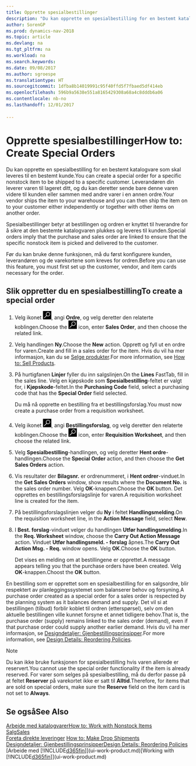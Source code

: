 ```yaml
---
title: Opprette spesialbestillinger
description: "Du kan opprette en spesialbestilling for en bestemt katalogvare som skal leveres til en bestemt kunde. Leverandøren din leverer varen til lageret ditt, og du kan deretter sende bare denne varen videre til kunden eller sammen med andre varer i en annen ordre."
author: SorenGP
ms.prod: dynamics-nav-2018
ms.topic: article
ms.devlang: na
ms.tgt_pltfrm: na
ms.workload: na
ms.search.keywords: 
ms.date: 09/08/2017
ms.author: sgroespe
ms.translationtype: HT
ms.sourcegitcommit: 1dfba8b14019991c95f40ffd5f7fbaed5df414eb
ms.openlocfilehash: 596b9a5638e551a8165429308a68a4c8dddb6a06
ms.contentlocale: nb-no
ms.lasthandoff: 12/01/2017

---
```

# <a name="how-to-create-special-orders"></a><span data-ttu-id="f5d99-104">Opprette spesialbestillinger</span><span class="sxs-lookup"><span data-stu-id="f5d99-104">How to: Create Special Orders</span></span>
<span data-ttu-id="f5d99-105">Du kan opprette en spesialbestilling for en bestemt katalogvare som skal leveres til en bestemt kunde.</span><span class="sxs-lookup"><span data-stu-id="f5d99-105">You can create a special order for a specific nonstock item to be shipped to a specific customer.</span></span> <span data-ttu-id="f5d99-106">Leverandøren din leverer varen til lageret ditt, og du kan deretter sende bare denne varen videre til kunden eller sammen med andre varer i en annen ordre.</span><span class="sxs-lookup"><span data-stu-id="f5d99-106">Your vendor ships the item to your warehouse and you can then ship the item on to your customer either independently or together with other items on another order.</span></span>  

<span data-ttu-id="f5d99-107">Spesialbestillinger betyr at bestillingen og ordren er knyttet til hverandre for å sikre at den bestemte katalogvaren plukkes og leveres til kunden.</span><span class="sxs-lookup"><span data-stu-id="f5d99-107">Special orders imply that the purchase and sales order are linked to ensure that the specific nonstock item is picked and delivered to the customer.</span></span>  

<span data-ttu-id="f5d99-108">Før du kan bruke denne funksjonen, må du først konfigurere kunden, leverandøren og de varekortene som kreves for ordren.</span><span class="sxs-lookup"><span data-stu-id="f5d99-108">Before you can use this feature, you must first set up the customer, vendor, and item cards necessary for the order.</span></span>  

## <a name="to-create-a-special-order"></a><span data-ttu-id="f5d99-109">Slik oppretter du en spesialbestilling</span><span class="sxs-lookup"><span data-stu-id="f5d99-109">To create a special order</span></span>  
1.  <span data-ttu-id="f5d99-110">Velg ikonet ![Søk etter side eller rapport](media/ui-search/search_small.png "Søk etter side eller rapport"), angi **Ordre**, og velg deretter den relaterte koblingen.</span><span class="sxs-lookup"><span data-stu-id="f5d99-110">Choose the ![Search for Page or Report](media/ui-search/search_small.png "Search for Page or Report icon") icon, enter **Sales Order**, and then choose the related link.</span></span>  
2. <span data-ttu-id="f5d99-111">Velg handlingen **Ny**.</span><span class="sxs-lookup"><span data-stu-id="f5d99-111">Choose the **New** action.</span></span> <span data-ttu-id="f5d99-112">Opprett og fyll ut en  ordre for varen.</span><span class="sxs-lookup"><span data-stu-id="f5d99-112">Create and fill in a  sales order for the item.</span></span> <span data-ttu-id="f5d99-113">Hvis du vil ha mer informasjon, kan du se [Selge produkter](sales-how-sell-products.md).</span><span class="sxs-lookup"><span data-stu-id="f5d99-113">For more information, see [How to: Sell Products](sales-how-sell-products.md).</span></span>
3.  <span data-ttu-id="f5d99-114">På hurtigfanen **Linjer** fyller du inn salgslinjen.</span><span class="sxs-lookup"><span data-stu-id="f5d99-114">On the **Lines** FastTab, fill in the sales line.</span></span> <span data-ttu-id="f5d99-115">Velg en kjøpskode som **Spesialbestilling**-feltet er valgt for, i **Kjøpskode**-feltet.</span><span class="sxs-lookup"><span data-stu-id="f5d99-115">In the **Purchasing Code** field, select a purchasing code that has the **Special Order** field selected.</span></span>

    <span data-ttu-id="f5d99-116">Du må nå opprette en bestilling fra et bestillingsforslag.</span><span class="sxs-lookup"><span data-stu-id="f5d99-116">You must now create a purchase order from a requisition worksheet.</span></span>  
4. <span data-ttu-id="f5d99-117">Velg ikonet ![Søk etter side eller rapport](media/ui-search/search_small.png "Søk etter side eller rapport"), angi **Bestillingsforslag**, og velg deretter den relaterte koblingen.</span><span class="sxs-lookup"><span data-stu-id="f5d99-117">Choose the ![Search for Page or Report](media/ui-search/search_small.png "Search for Page or Report icon") icon, enter **Requisition Worksheet**, and then choose the related link.</span></span>  
5. <span data-ttu-id="f5d99-118">Velg **Spesialbestilling**-handlingen, og velg deretter **Hent ordre**-handlingen.</span><span class="sxs-lookup"><span data-stu-id="f5d99-118">Choose the **Special Order** action, and then choose the **Get Sales Orders** action.</span></span>  
6.  <span data-ttu-id="f5d99-119">Vis resultater der **Bilagsnr.** er ordrenummeret, i **Hent ordrer**-vinduet.</span><span class="sxs-lookup"><span data-stu-id="f5d99-119">In the **Get Sales Orders** window, show results where the **Document No.** is the sales order number.</span></span> <span data-ttu-id="f5d99-120">Velg **OK**-knappen.</span><span class="sxs-lookup"><span data-stu-id="f5d99-120">Choose the **OK** button.</span></span> <span data-ttu-id="f5d99-121">Det opprettes en bestillingsforslagslinje for varen.</span><span class="sxs-lookup"><span data-stu-id="f5d99-121">A requisition worksheet line is created for the item.</span></span>  
7.  <span data-ttu-id="f5d99-122">På bestillingsforslagslinjen velger du **Ny** i feltet **Handlingsmelding**.</span><span class="sxs-lookup"><span data-stu-id="f5d99-122">On the requisition worksheet line, in the **Action Message** field, select **New**.</span></span>  
8.  <span data-ttu-id="f5d99-123">I **Best. forslag**-vinduet velger du handlingen **Utfør handlingsmelding**.</span><span class="sxs-lookup"><span data-stu-id="f5d99-123">In the **Req. Worksheet** window, choose the **Carry Out Action Message** action.</span></span> <span data-ttu-id="f5d99-124">Vinduet **Utfør handlingsmeld. - forslag** åpnes.</span><span class="sxs-lookup"><span data-stu-id="f5d99-124">The **Carry Out Action Msg. - Req.** window opens.</span></span> <span data-ttu-id="f5d99-125">Velg **OK**.</span><span class="sxs-lookup"><span data-stu-id="f5d99-125">Choose the **OK** button.</span></span>  

    <span data-ttu-id="f5d99-126">Det vises en melding om at bestillingene er opprettet.</span><span class="sxs-lookup"><span data-stu-id="f5d99-126">A message appears telling you that the purchase orders have been created.</span></span> <span data-ttu-id="f5d99-127">Velg **OK**-knappen.</span><span class="sxs-lookup"><span data-stu-id="f5d99-127">Choost the **OK** button.</span></span>  

<span data-ttu-id="f5d99-128">En bestilling som er opprettet som en spesialbestilling for en salgsordre, blir respektert av planleggingssystemet som balanserer behov og forsyning.</span><span class="sxs-lookup"><span data-stu-id="f5d99-128">A purchase order created as a special order for a sales order is respected by the planning system as it balances demand and supply.</span></span> <span data-ttu-id="f5d99-129">Det vil si at bestillingen (tilbud) forblir koblet til ordren (etterspørsel), selv om den aktuelle bestillingen ville kunnet forsyne et annet tidligere behov.</span><span class="sxs-lookup"><span data-stu-id="f5d99-129">That is, the purchase order (supply) remains linked to the sales order (demand), even if that purchase order could supply another earlier demand.</span></span> <span data-ttu-id="f5d99-130">Hvis du vil ha mer informasjon, se [Designdetaljer: Gjenbestillingsprinsipper](design-details-reservation-order-tracking-and-action-messaging.md).</span><span class="sxs-lookup"><span data-stu-id="f5d99-130">For more information, see [Design Details: Reordering Policies](design-details-reservation-order-tracking-and-action-messaging.md).</span></span>  

> [!NOTE]  
>  <span data-ttu-id="f5d99-131">Du kan ikke bruke funksjonen for spesialbestilling hvis varen allerede er reservert.</span><span class="sxs-lookup"><span data-stu-id="f5d99-131">You cannot use the special order functionality if the item is already reserved.</span></span> <span data-ttu-id="f5d99-132">For varer som selges på spesialbestilling, må du derfor passe på at feltet **Reserver** på varekortet ikke er satt til **Alltid**.</span><span class="sxs-lookup"><span data-stu-id="f5d99-132">Therefore, for items that are sold on special orders, make sure the **Reserve** field on the item card is not set to **Always**.</span></span>  

## <a name="see-also"></a><span data-ttu-id="f5d99-133">Se også</span><span class="sxs-lookup"><span data-stu-id="f5d99-133">See Also</span></span>  
[<span data-ttu-id="f5d99-134">Arbeide med katalogvarer</span><span class="sxs-lookup"><span data-stu-id="f5d99-134">How to: Work with Nonstock Items</span></span>](inventory-how-work-nonstock-items.md)  
[<span data-ttu-id="f5d99-135">Salg</span><span class="sxs-lookup"><span data-stu-id="f5d99-135">Sales</span></span>](sales-manage-sales.md)  
<span data-ttu-id="f5d99-136">[Foreta direkte leveringer](sales-how-drop-shipment.md) </span><span class="sxs-lookup"><span data-stu-id="f5d99-136">[How to: Make Drop Shipments](sales-how-drop-shipment.md) </span></span>  
[<span data-ttu-id="f5d99-137">Designdetaljer: Gjenbestillingsprinsipper</span><span class="sxs-lookup"><span data-stu-id="f5d99-137">Design Details: Reordering Policies</span></span>](design-details-reservation-order-tracking-and-action-messaging.md)  
<span data-ttu-id="f5d99-138">[Arbeide med [!INCLUDE[d365fin](includes/d365fin_md.md)]](ui-work-product.md)</span><span class="sxs-lookup"><span data-stu-id="f5d99-138">[Working with [!INCLUDE[d365fin](includes/d365fin_md.md)]](ui-work-product.md)</span></span>


